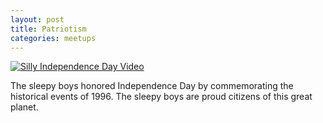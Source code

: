 ```yaml
---
layout: post
title: Patriotism
categories: meetups
---
```


[![Silly Independence Day Video](https://img.youtube.com/vi/cC0CtBIK8Pw/0.jpg)](https://www.youtube.com/watch?v=cC0CtBIK8Pw)

The sleepy boys honored Independence Day by commemorating the historical events of 1996. The sleepy boys are proud citizens of this great planet.
